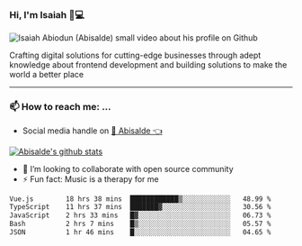 ### Hi, I'm Isaiah 🌻💻

<img src="https://res.cloudinary.com/abisalde/image/upload/c_scale,h_311,w_816/v1616039512/Abisalde_github.gif" alt="Isaiah Abiodun (Abisalde) small video about his profile on Github">

Crafting digital solutions for cutting-edge businesses through adept knowledge about frontend development and building solutions to make the world a better place
<hr>

### 📫 How to reach me: ...
- Social media handle on <a href="https://twitter.com/abisalde">🔔  Abisalde   👈</a>


[![Abisalde's github stats](https://github-readme-stats.vercel.app/api?username=abisalde)](https://github.com/abisalde/github-readme-stats)

- 👯 I’m looking to collaborate with open source community
- ⚡ Fun fact: Music is a therapy for me


<!--
**abisalde/Abisalde** is a ✨ _special_ ✨ repository because its `README.md` (this file) appears on your GitHub profile.

Here are some ideas to get you started:


- 👯 I’m looking to collaborate with open source community
- 🤔 I’m looking for help with ...
- 💬 Ask me about ...
- 📫 How to reach me: ...
- 😄 Pronouns: ...
- ⚡ Fun fact: ...
-->

<!--START_SECTION:waka-->

```txt
Vue.js        18 hrs 38 mins  ████████████▒░░░░░░░░░░░░   48.99 %
TypeScript    11 hrs 37 mins  ███████▓░░░░░░░░░░░░░░░░░   30.56 %
JavaScript    2 hrs 33 mins   █▓░░░░░░░░░░░░░░░░░░░░░░░   06.73 %
Bash          2 hrs 7 mins    █▒░░░░░░░░░░░░░░░░░░░░░░░   05.57 %
JSON          1 hr 46 mins    █░░░░░░░░░░░░░░░░░░░░░░░░   04.65 %
```

<!--END_SECTION:waka-->

